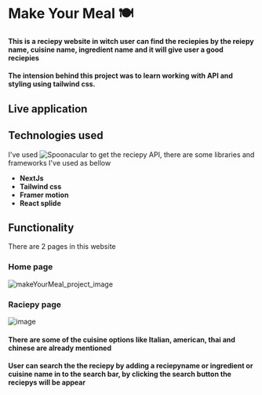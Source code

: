 # Make Your Meal 🍽️
#### This is a reciepy website in witch user can find the reciepies by the reiepy name, cuisine name, ingredient name and it will give user a good reciepies
#### The intension behind this project was to learn working with API and styling using tailwind css.

## Live application

## Technologies used

I've used ![Spoonacular](https://spoonacular.com/food-api) to get the reciepy API, there are some libraries and frameworks I've used as bellow 

- **NextJs**
- **Tailwind css**
- **Framer motion**
- **React splide**

## Functionality

There are 2 pages in this website 

### Home page
![makeYourMeal_project_image](https://user-images.githubusercontent.com/75326769/215412198-3ab963db-d9b1-4685-8ab4-2f418ce1d47f.png)

### Raciepy page
![image](https://user-images.githubusercontent.com/75326769/215431233-58f81f35-89be-40ad-84ab-0230fa2b6ec6.png)

#### There are some of the cuisine options like Italian, american, thai and chinese are already mentioned
#### User can search the the reciepy by adding a reciepyname or ingredient or cuisine name in to the search bar, by clicking the search button the reciepys will be appear
